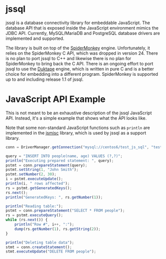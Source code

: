 jssql
=====

jssql is a database connectivity library for embeddable JavaScript. The
database API that is exposed inside the JavaScript environment mimics
the JDBC API. Currently, MySQL/MariaDB and PostgreSQL database drivers
are implemented and supported.

The library is built on top of the
[SpiderMonkey](https://developer.mozilla.org/en-US/docs/Mozilla/Projects/SpiderMonkey)
engine. Unfortunately, it relies on the SpiderMonkey C API, which was
dropped in version 24. There is no plan to port jssql to C++ and
likewise there is no plan for SpiderMonkey to bring back the C API.
There is an ongoing effort to port jssql to use the
[Duktape](http://duktape.org/) engine, which is written in pure C and is
a better choice for embedding into a different program. SpiderMonkey is
supported up to and including release 1.1 of jssql.

# JavaScript API Example

This is not meant to be an exhaustive description of the jssql
JavaScript API. Instead, it's a simple example that shows what the API
looks like.

Note that some non-standard JavaScript functions such as `println` are
implemented in the [jsmisc](https://github.com/mindbit/libjsmisc)
library, which is used by jssql as a support library.

```javascript
conn = DriverManager.getConnection("mysql://centos6/test_js_sql", "test_js_sql", "123456");

query = "INSERT INTO people(name, age) VALUES (?,?)";
println("Executing prepared statement: ", query);
pstmt = conn.prepareStatement(query);
pstmt.setString(1, "John Smith");
pstmt.setNumber(2, 30);
i = pstmt.executeUpdate();
println(i, " rows affected");
rs = pstmt.getGeneratedKeys();
rs.next();
println("GeneratedKeys: ", rs.getNumber(1));

println("Reading table:");
pstmt = conn.prepareStatement("SELECT * FROM people");
rs = pstmt.executeQuery();
while (rs.next()) {
    println("Row #", i++, ":");
    dump(rs.getNumber(1), rs.getString(2));
}

println("Deleting table data");
stmt = conn.createStatement();
stmt.executeUpdate("DELETE FROM people");
```

